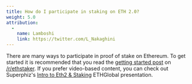 ```yaml
---
title: How do I participate in staking on ETH 2.0?
weight: 5.0
attribution:
  -
    name: Lamboshi
    link: https://twitter.com/L_Nakaghini
---
```

There are many ways to participate in proof of stake on Ethereum. To get started it is recommended that you read the [getting started post](https://old.reddit.com/r/ethstaker/comments/jjdxvw/welcome_to_rethstaker_the_home_for_ethereum/) on [/r/ethstaker](https://old.reddit.com/r/ethstaker/). If you prefer video-based content, you can check out Superphiz's [Intro to Eth2 & Staking](https://www.youtube.com/watch?v=tpkpW031RCI) ETHGlobal presentation. 
